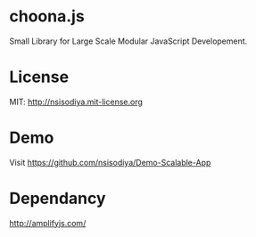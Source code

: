 choona.js
=========
Small Library for Large Scale Modular JavaScript Developement.

License
========
MIT: http://nsisodiya.mit-license.org


Demo
=============
Visit https://github.com/nsisodiya/Demo-Scalable-App


Dependancy
============
http://amplifyjs.com/
